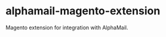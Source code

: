 alphamail-magento-extension
===========================

Magento extension for integration with AlphaMail.